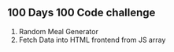 <h2>100 Days 100 Code challenge</h2>

1. Random Meal Generator
2. Fetch Data into HTML frontend from JS array